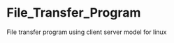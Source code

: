 File_Transfer_Program
=====================

File transfer program using client server model for linux
